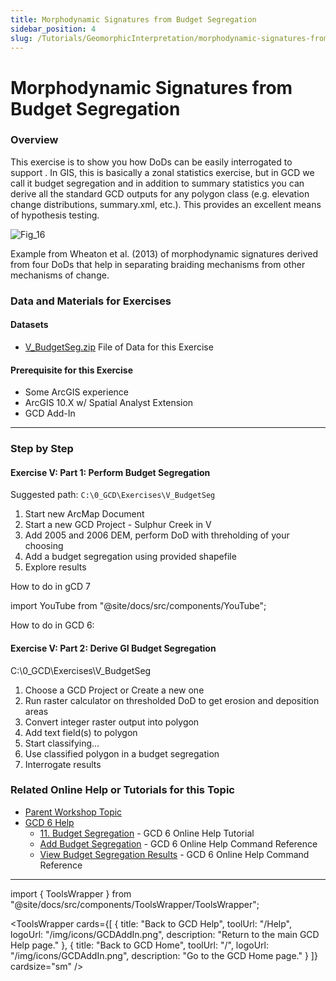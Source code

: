 ```yaml
---
title: Morphodynamic Signatures from Budget Segregation
sidebar_position: 4
slug: /Tutorials/GeomorphicInterpretation/morphodynamic-signatures-from-budget-segeregation
---
```

# Morphodynamic Signatures from Budget Segregation

### Overview

This exercise is to show you how DoDs can be easily interrogated to support . In GIS, this is basically a zonal statistics exercise, but in GCD we call it budget segregation and in addition to summary statistics you can derive all the standard GCD outputs for any polygon class (e.g. elevation change distributions, summary.xml, etc.). This provides an excellent means of hypothesis testing.

![Fig_16](/img/tutorials/Fig_16.png)

Example from Wheaton et al. (2013) of morphodynamic signatures derived from four DoDs that help in separating braiding mechanisms from other mechanisms of change. 

### Data and Materials for Exercises

#### Datasets

- [V_BudgetSeg.zip](https://s3-us-west-2.amazonaws.com/etalweb.joewheaton.org/GCD/GCD7/Tutorials/V_BudgetSeg.zip) File of Data for this Exercise 

#### Prerequisite for this Exercise

- Some ArcGIS experience
- ArcGIS 10.X w/ Spatial Analyst Extension
- GCD Add-In

------

### Step by Step

#### Exercise V: Part 1: Perform Budget Segregation

Suggested path: `C:\0_GCD\Exercises\V_BudgetSeg`

1. Start new ArcMap Document
2. Start a new GCD Project - Sulphur Creek in V
3. Add 2005 and 2006 DEM, perform DoD with threholding of your choosing
4. Add a budget segregation using provided shapefile
5. Explore results


How to do in gCD 7

import YouTube from "@site/docs/src/components/YouTube";

<YouTube embedId="2A2R4L8yiq8" title="How to do in GCD 7" />

How to do in GCD 6:
<YouTube embedId="IYUyBzTGMAA" title="How to do in GCD 6" />

#### Exercise V: Part 2: Derive GI Budget Segregation

C:\0_GCD\Exercises\V_BudgetSeg

1. Choose a GCD Project or Create a new one
2. Run raster calculator on thresholded DoD to get erosion and deposition areas
3. Convert integer raster output into polygon
4. Add text field(s) to polygon
5. Start classifying...
6. Use classified polygon in a budget segregation
7. Interrogate results

<YouTube embedId="W_zJNJ85dmc" title="Derive GI Budget Segregation" />

### Related Online Help or Tutorials for this Topic

- [Parent Workshop Topic](/Help/Workshops/workshop-topics/versions/3-day-workshop/3-Day3/v-budget-segregation)
- [GCD 6 Help](/)
  - [11. Budget Segregation](/tutorials--how-to/11-budget-segregation) - GCD 6 Online Help Tutorial
  - [Add Budget Segregation](/gcd-command-reference/gcd-project-explorer/l-individual-change-detection-context-menu/v-add-budget-segregation)  - GCD 6 Online Help Command Reference
  - [View Budget Segregation Results](/gcd-command-reference/gcd-project-explorer/n-individual-budget-segregation-context-menu/i-view-budget-segregation-results) - GCD 6 Online Help Command Reference

------

import { ToolsWrapper } from "@site/docs/src/components/ToolsWrapper/ToolsWrapper";

<ToolsWrapper
  cards={[
    {
      title: "Back to GCD Help",
      toolUrl: "/Help",
      logoUrl: "/img/icons/GCDAddIn.png",
      description: "Return to the main GCD Help page."
    },
    {
      title: "Back to GCD Home",
      toolUrl: "/",
      logoUrl: "/img/icons/GCDAddIn.png",
      description: "Go to the GCD Home page."
    }
  ]}
  cardsize="sm"
/>
